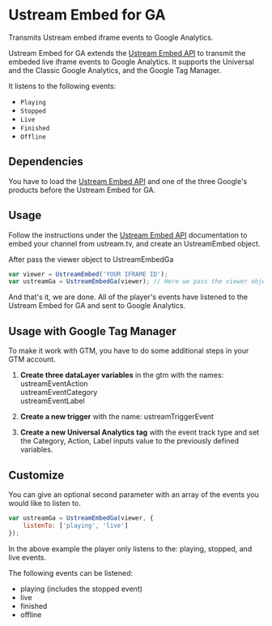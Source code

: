 # Ustream Embed for GA

Transmits Ustream embed iframe events to Google Analytics.

Ustream Embed for GA extends the [Ustream Embed API](https://github.com/ustream/embedapi) to transmit the embeded live iframe events to Google Analytics.
It supports the Universal and the Classic Google Analytics, and the Google Tag Manager.

It listens to the following events:
* `Playing`
* `Stopped`
* `Live`
* `Finished`
* `Offline`


## Dependencies
You have to load the [Ustream Embed API](https://github.com/ustream/embedapi) and one of the three Google's products before the Ustream Embed for GA.

## Usage
Follow the instructions under the [Ustream Embed API](https://github.com/ustream/embedapi) documentation to embed your channel from ustream.tv, and create an UstreamEmbed object.

After pass the viewer object to UstreamEmbedGa
```javascript
var viewer = UstreamEmbed('YOUR IFRAME ID');
var ustreamGa = UstreamEmbedGa(viewer); // Here we pass the viewer object
```

And that's it, we are done. All of the player's events have listened to the Ustream Embed for GA and sent to Google Analytics.

## Usage with Google Tag Manager
To make it work with GTM, you have to do some additional steps in your GTM account.

1. **Create three dataLayer variables** in the gtm with the names:<br>
ustreamEventAction<br>
ustreamEventCategory<br>
ustreamEventLabel<br>

2. **Create a new trigger** with the name: ustreamTriggerEvent

3. **Create a new Universal Analytics tag** with the event track type and set the Category, Action, Label inputs value to the previously defined variables.

## Customize
You can give an optional second parameter with an array of the events you would like to listen to.
```javascript
var ustreamGa = UstreamEmbedGa(viewer, {
    listenTo: ['playing', 'live']
});
```
In the above example the player only listens to the: playing, stopped, and live events.

The following events can be listened:
* playing (includes the stopped event)
* live
* finished
* offline
